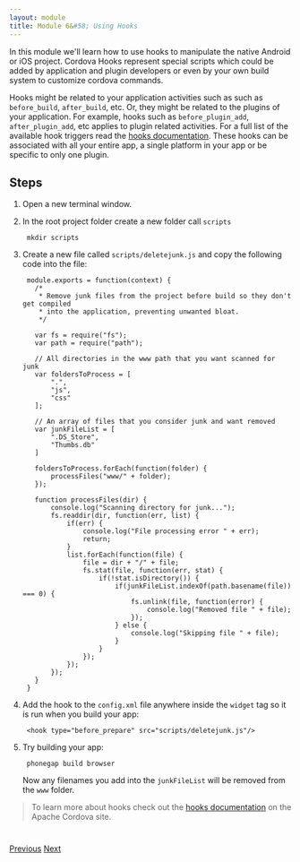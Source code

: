 ```yaml
---
layout: module
title: Module 6&#58; Using Hooks
---
```

In this module we'll learn how to use hooks to manipulate the native Android or iOS project. Cordova Hooks represent special scripts which could be added by application and plugin developers or even by your own build system to customize cordova commands.

Hooks might be related to your application activities such as such as `before_build`, `after_build`, etc. Or, they might be related to the plugins of your application. For example, hooks such as `before_plugin_add`, `after_plugin_add`, etc applies to plugin related activities. For a full list of the available hook triggers read the [hooks documentation](https://cordova.apache.org/docs/en/latest/guide/appdev/hooks/). These hooks can be associated with all your entire app, a single platform in your app or be specific to only one plugin.

## Steps
1. Open a new terminal window.

2. In the root project folder create a new folder call `scripts`

        mkdir scripts

3. Create a new file called `scripts/deletejunk.js` and copy the following code into the file:

        module.exports = function(context) {
          /*
           * Remove junk files from the project before build so they don't get compiled
           * into the application, preventing unwanted bloat.
           */

          var fs = require("fs");
          var path = require("path");

          // All directories in the www path that you want scanned for junk
          var foldersToProcess = [
              ".",
              "js",
              "css"
          ];

          // An array of files that you consider junk and want removed
          var junkFileList = [
              ".DS_Store",
              "Thumbs.db"
          ]

          foldersToProcess.forEach(function(folder) {
              processFiles("www/" + folder);
          });

          function processFiles(dir) {
              console.log("Scanning directory for junk...");
              fs.readdir(dir, function(err, list) {
                  if(err) {
                      console.log("File processing error " + err);
                      return;
                  }
                  list.forEach(function(file) {
                      file = dir + "/" + file;
                      fs.stat(file, function(err, stat) {
                          if(!stat.isDirectory()) {
                              if(junkFileList.indexOf(path.basename(file)) === 0) {
                                  fs.unlink(file, function(error) {
                                      console.log("Removed file " + file);
                                  });
                              } else {
                                  console.log("Skipping file " + file);
                              }
                          }
                      });
                  });
              });
          }
        }


4. Add the hook to the `config.xml` file anywhere inside the `widget` tag so it is run when you build your app:

        <hook type="before_prepare" src="scripts/deletejunk.js"/>

5. Try building your app:

        phonegap build browser

   Now any filenames you add into the `junkFileList` will be removed from the `www` folder.

>To learn more about hooks check out the [hooks documentation](https://cordova.apache.org/docs/en/latest/guide/appdev/hooks/) on the Apache Cordova site.


<div class="row" style="margin-top:40px;">
 <div class="col-sm-12">
 <a href="lesson5.html" class="btn btn-default"><i class="glyphicon glyphicon-chevron-left"></i> Previous</a>
 <a href="lesson7.html" class="btn btn-default pull-right">Next <i class="glyphicon glyphicon-chevron-right"></i></a>
 </div>
</div>
